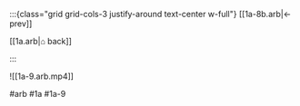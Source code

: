 :::{class="grid grid-cols-3 justify-around text-center w-full"}
[[1a-8b.arb|← prev]]

[[1a.arb|⌂ back]]

<span/>

:::

![[1a-9.arb.mp4]]

#arb #1a #1a-9